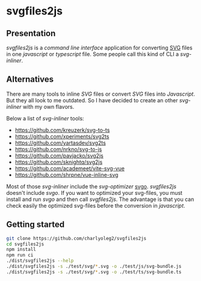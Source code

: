 svgfiles2js
===========


Presentation
------------

*svgfiles2js* is a *command line interface* application for converting [SVG](https://www.w3.org/Graphics/SVG/) files in one *javascript* or *typescript* file. Some people call this kind of CLI a *svg-inliner*.


Alternatives
------------

There are many tools to inline *SVG* files or convert *SVG* files into *Javascript*. But they all look to me outdated. So I have decided to create an other *svg-inliner* with my own flavors.

Below a list of *svg-inliner* tools:

- https://github.com/kreuzerk/svg-to-ts
- https://github.com/xperiments/svg2ts
- https://github.com/yartasdev/svg2ts
- https://github.com/nrkno/svg-to-js
- https://github.com/pavjacko/svg2js
- https://github.com/sknightq/svg2js
- https://github.com/academeet/vite-svg-vue
- https://github.com/shrpne/vue-inline-svg

Most of those *svg-inliner* include the *svg-optimizer* [svgo](https://svgo.dev/). *svgfiles2js* doesn't include *svgo*. If you want to optimized your svg-files, you must install and run *svgo* and then call *svgfiles2js*. The advantage is that you can check easily the optimized svg-files before the conversion in *javascript*.


Getting started
---------------

```bash
git clone https://github.com/charlyoleg2/svgfiles2js
cd svgfiles2js
npm install
npm run ci
./dist/svgfiles2js --help
./dist/svgfiles2js -s ./test/svg/*.svg -o ./test/js/svg-bundle.js
./dist/svgfiles2js -s ./test/svg/*.svg -o ./test/ts/svg-bundle.ts
```




